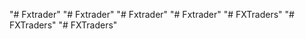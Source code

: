 "# Fxtrader" 
"# Fxtrader" 
"# Fxtrader" 
"# Fxtrader" 
"# FXTraders" 
"# FXTraders" 
"# FXTraders" 
